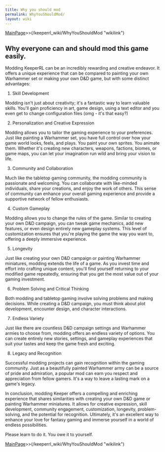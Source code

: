 ```yaml
---
title: Why you should mod
permalink: WhyYouShouldMod/
layout: wiki
---
```


[MainPage](/keeperrl_wiki/ "wikilink")>>(/keeperrl_wiki/WhyYouShouldMod "wikilink")


Why everyone can and should mod this game easily.
----
Modding KeeperRL can be an incredibly rewarding and creative endeavor. It offers a unique experience that can be compared to painting your own Warhammer set or making your own D&D game, but with some distinct advantages:


1) Skill Development


Modding isn't just about creativity; it's a fantastic way to learn valuable skills. You'll gain proficiency in art, game design, using a text editor and you even get to change configuration files (omg - it's that easy?)


2) Personalization and Creative Expression


Modding allows you to tailor the gaming experience to your preferences. Just like painting a Warhammer set, you have full control over how your game world looks, feels, and plays. You paint your own sprites. You animate them. Whether it's creating new characters, weapons, factions, biomes, or game maps, you can let your imagination run wild and bring your vision to life.


3) Community and Collaboration


Much like the tabletop gaming community, the modding community is passionate and welcoming. You can collaborate with like-minded individuals, share your creations, and enjoy the work of others. This sense of community can enhance your overall gaming experience and provide a supportive network of fellow enthusiasts.


4) Custom Gameplay


Modding allows you to change the rules of the game. Similar to creating your own D&D campaign, you can tweak game mechanics, add new features, or even design entirely new gameplay systems. This level of customization ensures that you're playing the game the way you want to, offering a deeply immersive experience.


5) Longevity


Just like creating your own D&D campaign or painting Warhammer miniatures, modding extends the life of a game. As you invest time and effort into crafting unique content, you'll find yourself returning to your modified game repeatedly, ensuring that you get the most value out of your gaming investment.


6) Problem Solving and Critical Thinking


Both modding and tabletop gaming involve solving problems and making decisions. While creating a D&D campaign, you must think about plot development, encounter design, and character interactions.


7) Endless Variety


Just like there are countless D&D campaign settings and Warhammer armies to choose from, modding offers an endless variety of options. You can create entirely new stories, settings, and gameplay experiences that suit your tastes and keep the game fresh and exciting.


8) Legacy and Recognition


Successful modding projects can gain recognition within the gaming community. Just as a beautifully painted Warhammer army can be a source of pride and admiration, a popular mod can earn you respect and appreciation from fellow gamers. It's a way to leave a lasting mark on a game's legacy.




In conclusion, modding Keeper offers a compelling and enriching experience that shares similarities with creating your own D&D game or painting Warhammer miniatures. It allows for creative expression, skill development, community engagement, customization, longevity, problem-solving, and the potential for recognition. Ultimately, it's an excellent way to enhance your love for fantasy gaming and immerse yourself in a world of endless possibilities.


Please learn to do it. You owe it to yourself. 


[MainPage](/keeperrl_wiki/ "wikilink")>>(/keeperrl_wiki/WhyYouShouldMod "wikilink")
